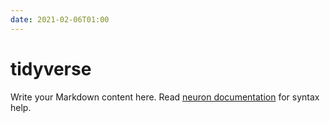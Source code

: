 ```yaml
---
date: 2021-02-06T01:00
---
```


# tidyverse

Write your Markdown content here. Read [neuron documentation](https://neuron.zettel.page/2011404.html) for syntax help.

